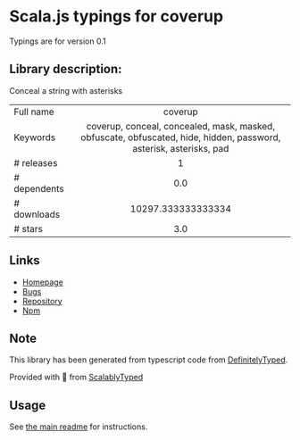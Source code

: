 
# Scala.js typings for coverup

Typings are for version 0.1

## Library description:
Conceal a string with asterisks

|                    |                 |
| ------------------ | :-------------: |
| Full name          | coverup |
| Keywords           | coverup, conceal, concealed, mask, masked, obfuscate, obfuscated, hide, hidden, password, asterisk, asterisks, pad |
| # releases         | 1 |
| # dependents       | 0.0 |
| # downloads        | 10297.333333333334 |
| # stars            | 3.0 |

## Links
- [Homepage](https://github.com/jsonmaur/coverup#readme)
- [Bugs](https://github.com/jsonmaur/coverup/issues)
- [Repository](https://github.com/jsonmaur/coverup)
- [Npm](https://www.npmjs.com/package/coverup)
    


## Note
This library has been generated from typescript code from [DefinitelyTyped](https://definitelytyped.org).

Provided with :purple_heart: from [ScalablyTyped](https://github.com/oyvindberg/ScalablyTyped)

## Usage
See [the main readme](../../readme.md) for instructions.


